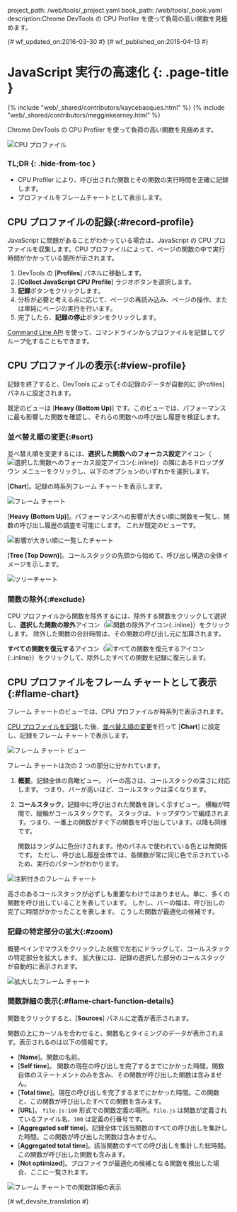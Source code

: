 project_path: /web/tools/_project.yaml
book_path: /web/tools/_book.yaml
description:Chrome DevTools の CPU Profiler を使って負荷の高い関数を見極めます。

{# wf_updated_on:2016-03-30 #}
{# wf_published_on:2015-04-13 #}

# JavaScript 実行の高速化 {: .page-title }

{% include "web/_shared/contributors/kaycebasques.html" %}
{% include "web/_shared/contributors/megginkearney.html" %}

Chrome DevTools の CPU Profiler を使って負荷の高い関数を見極めます。


![CPU プロファイル](imgs/cpu-profile.png)


### TL;DR {: .hide-from-toc }
- CPU Profiler により、呼び出された関数とその関数の実行時間を正確に記録します。
- プロファイルをフレームチャートとして表示します。


##  CPU プロファイルの記録{:#record-profile}

JavaScript に問題があることがわかっている場合は、JavaScript の CPU プロファイルを収集します。CPU プロファイルによって、ページの関数の中で実行時間がかかっている箇所が示されます。


1. DevTools の [**Profiles**] パネルに移動します。
2. [**Collect JavaScript CPU Profile**] ラジオボタンを選択します。
3. **記録**ボタンをクリックします。
4. 分析が必要と考える点に応じて、ページの再読み込み、ページの操作、または単純にページの実行を行います。
5. 完了したら、**記録の停止**ボタンをクリックします。
 

[Command Line API][profile] を使って、コマンドラインからプロファイルを記録してグループ化することもできます。


[profile]: /web/tools/chrome-devtools/debug/command-line/command-line-reference#profilename-and-profileendname

##  CPU プロファイルの表示{:#view-profile}

記録を終了すると、DevTools によってその記録のデータが自動的に [Profiles] パネルに設定されます。
 

既定のビューは [**Heavy (Bottom Up)**] です。このビューでは、パフォーマンスに最も影響した関数を確認し、それらの関数への呼び出し履歴を検証します。

 

###  並べ替え順の変更{:#sort}

並べ替え順を変更するには、**選択した関数へのフォーカス設定**アイコン（![選択した関数へのフォーカス設定アイコン](imgs/focus.png){:.inline}）の隣にあるドロップダウン メニューをクリックし、以下のオプションのいずれかを選択します。




[**Chart**]。記録の時系列フレーム チャートを表示します。

![フレーム チャート](imgs/flamechart.png)

[**Heavy (Bottom Up)**]。パフォーマンスへの影響が大きい順に関数を一覧し、関数の呼び出し履歴の調査を可能にします。
これが既定のビューです。 

![影響が大きい順に一覧したチャート](imgs/heavy.png)

[**Tree (Top Down)**]。コールスタックの先頭から始めて、呼び出し構造の全体イメージを示します。
 

![ツリーチャート](imgs/tree.png)

###  関数の除外{:#exclude}

CPU プロファイルから関数を除外するには、除外する関数をクリックして選択し、**選択した関数の除外**アイコン（![関数の除外アイコン](imgs/exclude.png){:.inline}）をクリックします。
除外した関数の合計時間は、その関数の呼び出し元に加算されます。


**すべての関数を復元する**アイコン（![すべての関数を復元するアイコン](imgs/restore.png){:.inline}）をクリックして、除外したすべての関数を記録に復元します。



##  CPU プロファイルをフレーム チャートとして表示{:#flame-chart}

フレーム チャートのビューでは、CPU プロファイルが時系列で表示されます。


[CPU プロファイルを記録](#record-profile)した後、[並べ替え順の変更](#sort)を行って [**Chart**] に設定し、記録をフレーム チャートで表示します。


![フレーム チャート ビュー](imgs/flamechart.png)

フレーム チャートは次の 2 つの部分に分かれています。

1. **概要**。記録全体の鳥瞰ビュー。
   バーの高さは、コールスタックの深さに対応します。
つまり、バーが高いほど、コールスタックは深くなります。 
2. **コールスタック**。記録中に呼び出された関数を詳しく示すビュー。
横軸が時間で、縦軸がコールスタックです。
スタックは、トップダウンで編成されます。つまり、一番上の関数がすぐ下の関数を呼び出しています。以降も同様です。
 

   関数はランダムに色分けされます。他のパネルで使われている色とは無関係です。
ただし、呼び出し履歴全体では、各関数が常に同じ色で示されているため、実行のパターンがわかります。
 

![注釈付きのフレーム チャート](imgs/annotated-cpu-flame.png)

高さのあるコールスタックが必ずしも重要なわけではありません。単に、多くの関数を呼び出していることを表しています。
しかし、バーの幅は、呼び出しの完了に時間がかかったことを表します。
こうした関数が最適化の候補です。 

###  記録の特定部分の拡大{:#zoom}

概要ペインでマウスをクリックした状態で左右にドラッグして、コールスタックの特定部分を拡大します。
拡大後には、記録の選択した部分のコールスタックが自動的に表示されます。


![拡大したフレーム チャート](imgs/benchmark-zoom.png)

###  関数詳細の表示{:#flame-chart-function-details}

関数をクリックすると、[**Sources**] パネルに定義が表示されます。

関数の上にカーソルを合わせると、関数名とタイミングのデータが表示されます。表示されるのは以下の情報です。
 

*  [**Name**]。関数の名前。
*  [**Self time**]。
関数の現在の呼び出しを完了するまでにかかった時間。関数自体のステートメントのみを含み、その関数が呼び出した関数は含みません。
*  [**Total time**]。現在の呼び出しを完了するまでにかかった時間。この関数と、この関数が呼び出したすべての関数を含みます。
*  [**URL**]。
`file.js:100` 形式での関数定義の場所。`file.js` は関数が定義されているファイル名、`100` は定義の行番号です。
*  [**Aggregated self time**]。記録全体で該当関数のすべての呼び出しを集計した時間。この関数が呼び出した関数は含みません。
*  [**Aggregated total time**]。該当関数のすべての呼び出しを集計した総時間。この関数が呼び出した関数も含みます。
*  [**Not optimized**]。プロファイラが最適化の候補となる関数を検出した場合、ここに一覧されます。


![フレーム チャートでの関数詳細の表示](imgs/details.png)


{# wf_devsite_translation #}
